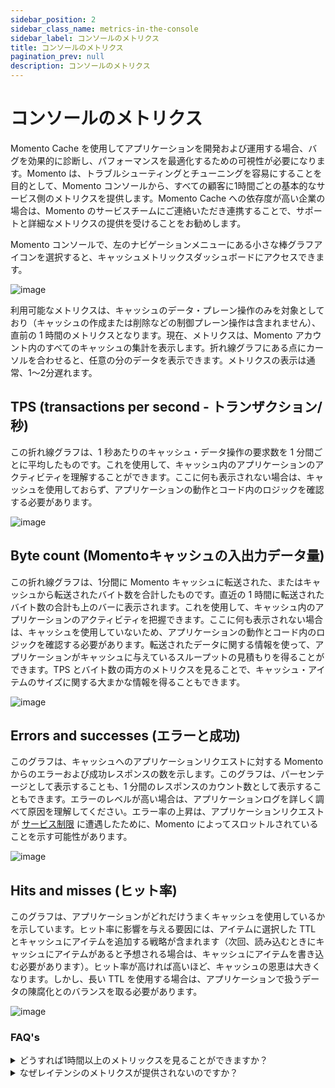 ```yaml
---
sidebar_position: 2
sidebar_class_name: metrics-in-the-console
sidebar_label: コンソールのメトリクス
title: コンソールのメトリクス
pagination_prev: null
description: コンソールのメトリクス
---
```


# コンソールのメトリクス
Momento Cache を使用してアプリケーションを開発および運用する場合、バグを効果的に診断し、パフォーマンスを最適化するための可視性が必要になります。Momento は、トラブルシューティングとチューニングを容易にすることを目的として、Momento コンソールから、すべての顧客に1時間ごとの基本的なサービス側のメトリクスを提供します。Momento Cache への依存度が高い企業の場合は、Momento のサービスチームにご連絡いただき連携することで、サポートと詳細なメトリクスの提供を受けることをお勧めします。

Momento コンソールで、左のナビゲーションメニューにある小さな棒グラフアイコンを選択すると、キャッシュメトリックスダッシュボードにアクセスできます。

![image](@site/static/img/metrics_select.png)

利用可能なメトリクスは、キャッシュのデータ・プレーン操作のみを対象としており（キャッシュの作成または削除などの制御プレーン操作は含まれません）、直前の 1 時間のメトリクスとなります。現在、メトリクスは、Momento アカウント内のすべてのキャッシュの集計を表示します。折れ線グラフにある点にカーソルを合わせると、任意の分のデータを表示できます。メトリクスの表示は通常、1～2分遅れます。

## TPS (transactions per second - トランザクション/秒)
この折れ線グラフは、1 秒あたりのキャッシュ・データ操作の要求数を 1 分間ごとに平均したものです。これを使用して、キャッシュ内のアプリケーションのアクティビティを理解することができます。ここに何も表示されない場合は、キャッシュを使用しておらず、アプリケーションの動作とコード内のロジックを確認する必要があります。

![image](@site/static/img/metrics_tps.png)

## Byte count (Momentoキャッシュの入出力データ量)
この折れ線グラフは、1分間に Momento キャッシュに転送された、またはキャッシュから転送されたバイト数を合計したものです。直近の 1 時間に転送されたバイト数の合計も上のバーに表示されます。これを使用して、キャッシュ内のアプリケーションのアクティビティを把握できます。ここに何も表示されない場合は、キャッシュを使用していないため、アプリケーションの動作とコード内のロジックを確認する必要があります。転送されたデータに関する情報を使って、アプリケーションがキャッシュに与えているスループットの見積もりを得ることができます。TPS とバイト数の両方のメトリクスを見ることで、キャッシュ・アイテムのサイズに関する大まかな情報を得ることもできます。

![image](@site/static/img/metrics_bytecount.png)

## Errors and successes (エラーと成功)
このグラフは、キャッシュへのアプリケーションリクエストに対する Momento からのエラーおよび成功レスポンスの数を示します。このグラフは、パーセンテージとして表示することも、1 分間のレスポンスのカウント数として表示することもできます。エラーのレベルが高い場合は、アプリケーションログを詳しく調べて原因を理解してください。エラー率の上昇は、アプリケーションリクエストが [サービス制限](./limits) に遭遇したために、Momento によってスロットルされていることを示す可能性があります。

![image](@site/static/img/metrics_success-error.png)

## Hits and misses (ヒット率)
このグラフは、アプリケーションがどれだけうまくキャッシュを使用しているかを示しています。ヒット率に影響を与える要因には、アイテムに選択した TTL とキャッシュにアイテムを追加する戦略が含まれます（次回、読み込むときにキャッシュにアイテムがあると予想される場合は、キャッシュにアイテムを書き込む必要があります）。ヒット率が高ければ高いほど、キャッシュの恩恵は大きくなります。しかし、長い TTL を使用する場合は、アプリケーションで扱うデータの陳腐化とのバランスを取る必要があります。

![image](@site/static/img/metrics_hit-miss.png)


### FAQ's
<details>
<summary>どうすれば1時間以上のメトリックスを見ることができますか？</summary>
本番環境では、Momento のサービスチームに連絡し、サポートを受けることをお勧めします。これには、詳細なメトリクスの観測可能ツールへの公開が含まれます（現在は CloudWatch ですが、今後オプションが増える予定です）。詳細なメトリクスの配信が可能になれば、運用基準に従ってアラームやダッシュボードを構築することができます。
</details>

<details>
<summary>なぜレイテンシのメトリクスが提供されないのですか？</summary>
Momento が測定できるのは、サービス内部（リクエスト・ルーターとストレージ・ノード間）のトラフィックに関連するレイテンシーだけです。これは、全体的なレイテンシーの話と、ユーザーが受けているエクスペリエンスについて、より多くのことが分かります。また、canary を使って、ネットワーク上のどこか遠くにいるエンドユーザーが経験するレイテンシーをテストし、レポートすることを検討してみても良いかもしれません。
<br></br>
<br></br>
CloudWatch への詳細なメトリクス配信を受けているお客様には、パーセンタイル付きのレイテンシ・メトリクスが提供されます。これは、クライアント側のレイテンシやカナリア・レイテンシと比較することで、ユーザー・エクスペリエンスの問題が Momento キャッシュに関連しているのか、あるいは根本的な原因や解決策を他の場所に求める必要があるのかを迅速に判断するために使用できます。
</details>
